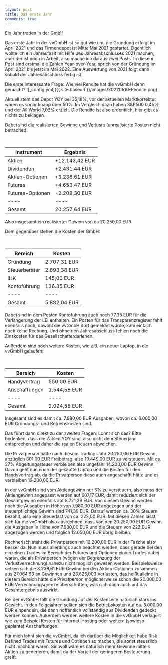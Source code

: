 ```yaml
---
layout: post
title: Das erste Jahr
comments: true
---
```



Ein Jahr traden in der GmbH

Das erste Jahr in der vvGmbH ist so gut wie um, die Gründung erfolgt im April 2021 und das Firmendepot ist Mitte Mai 2021 gestartet.
Eigentlich wollte ich ein Jahresfazit mit Hilfe des Jahresabschlusses 2021 machen, aber der ist noch in Arbeit, also mache ich daraus 
zwei Posts. In diesem Post sind erstmal die Zahlen Year-over-Year, sprich von der Gründung im April 2021 bis jetzt im Mai 2022.
Eine Auswertung von 2021 folgt dann sobald der Jahresabschluss fertig ist.

Die erste interessante Frage: Wie viel Rendite hat die vvGmbH denn gemacht?
![_config.yml]({{ site.baseurl }}/images/20220510-Rendite.png)

Aktuell steht das Depot YOY bei 35,18%, vor der aktuellen Marktkorrektur waren es sogar knapp über 50%.
Im Vergleich dazu haben S&P500 0,45% und der All World 7,02% erzielt.
Die Rendite ist also ordentlich, hier gibt es nichts zu beklagen.

Dabei sind die realisierten Gewinne und Verluste (unrealisierte Posten nicht betrachet):

<br>

| Instrument | Ergebnis | 
| ---- | ---- |
| Aktien | +12.143,42 EUR |
| Dividenden | +2.431,44 EUR |
| Aktien-Optionen | +3.238,61 EUR |
| Futures | +4.653,47 EUR |
| Futures-Optionen | -2.209,30 EUR |
| ---- | ---- |
| Gesamt | 20.257,64 EUR | 

Also insgesamt ein realisierter Gewinn von ca 20.250,00 EUR


Dem gegenüber stehen die Kosten der GmbH:

<br>

| Bereich | Kosten |
| ---- | ---- |
| Gründung | 2.707,31 EUR |
| Steuerberater | 2.893,38 EUR |
| IHK | 145,00 EUR |
| Kontoführung | 136.35 EUR |
| ---- | ---- |
| Gesamt | 5.882,04 EUR | 

Dabei sind in dem Posten Kontoführung auch noch 77,35 EUR für die Verlängerung der LEI enthalten.
Ein Posten für das Transparenzregister fehlt ebenfalls noch, obwohl die vvGmbH dort gemeldet wurde, kam einfach noch keine Rechung.
Und ohne den Jahresabschluss fehlen noch die Zinskosten für das Gesellschafterdarlehen.

Außerdem sind noch weitere Kosten, wie z.B. ein neuer Laptop, in die vvGmbH gelaufen:

<br>

| Bereich | Kosten |
| ---- | ---- | 
| Handyvertrag | 550,00 EUR |
| Anschaffungen | 1.544,58 EUR |
| ---- | ---- |
| Gesamt | 2.094,58 EUR | 

Insgesamt sind es damit ca. 7.980,00 EUR Ausgaben, wovon ca. 6.000,00 EUR Gründungs- und Betriebskosten sind.

Das führt dann direkt zu der zweiten Fragen: Lohnt sich das?
Bitte bedenken, dass die Zahlen YOY sind, also nicht dem Steuerjahr entsprechen und daher die realen Steuern abweichen.

Die Privatperson hätte nach diesem Trading-Jahr 20.250,00 EUR Gewinn, abzüglich 801,00 EUR Freibetrag, also 19.449,00 EUR zu versteuern. Mit ca. 27% Abgeltungssteuer verbleiben also ungefähr 14.200,00 EUR Gewinn. Davon geht nun noch der gekaufte Laptop und die Kosten für den Handyvertrag ab, da die Privatperson diese auch angeschafft hätte und es verbleiben 12.200,00 EUR.

In der vvGmbH sind vom Aktiengewinn nur 5% zu versteuern, also muss der Aktiengewinn angepasst werden auf 607,17 EUR, damit reduziert sich der Gesamtgewinn ebenfalls auf 8.721,39 EUR. Von diesem Gewinn werden noch die Ausgaben in Höhe von 7.980,00 EUR abgezogen und 
der steuerpflichtige Gewinn sind 741,39 EUR. Darauf werden ca. 30% Steuern bezahlt, also eine Steuerlast von ca. 222,00 EUR.
Mit diesen Zahlen lässt sich für die vvGmbH also ausrechnen, dass von den 20.250,00 EUR Gewinn die Ausgaben in Höhe von 7.980,00 EUR und die Steuern von 222 EUR abgezogen werden und folglich 12.050,00 EUR übrig bleiben. 

Rechnerisch steht die Privatperson mit 12.200,00 EUR in der Tasche also besser da. Nun muss allerdings auch beachtet werden, dass gerade bei den einzelnen Trades im Bereich der Futures und Optionen einige Trades dabei waren, die als Privatperson (wegen der Begrenzung der Verlustverrechnung) nahezu nicht möglich gewesen werden. Beispielsweise setzen sich die 3.238,61 EUR Gewinn bei den Aktien-Optionen zusammen aus 27.064,63 an Gewinnen und 23.826,003 Verlusten, das heißt alleine in diesem Bereich hätte die Privatperson möglicherweise schon die 20.000,00 EUR Verrechnungsgrenze überschritten, was sich dann auch auf das Gesamtergebnis auswirkt.

Bei der vvGmbH fällt die Gründung auf der Kostenseite natürlich stark ins Gewicht. In den Folgejahren sollten sich die Betriebskosten  auf ca. 3.000,00 EUR einpendeln, die dann hoffentlich vollständig aus Dividenden gedeckt werden können. Außerdem werden weitere Kosten in die vvGmbH verlagert wie zum Beispiel Kosten für Internet-Hosting oder weitere (sowieso geplante) Anschaffungen.

Für mich lohnt sich die vvGmbH, da ich darüber die Möglichkeit habe Risk Defined Trades mit Futures und Optionen zu machen, die sonst steuerlich nicht machbar wären. Sinnvoll wäre es natürlich mehr Gewinne mittels Aktien zu generieren, damit da der Vorteil der geringeren Besteuerung greift.
